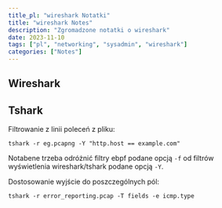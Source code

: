 ```yaml
---
title_pl: "wireshark Notatki"
title: "wireshark Notes"
description: "Zgromadzone notatki o wireshark"
date: 2023-11-10
tags: ["pl", "networking", "sysadmin", "wireshark"]
categories: ["Notes"]
---
```


## Wireshark

## Tshark

Filtrowanie z linii poleceń z pliku:

```
tshark -r eg.pcapng -Y "http.host == example.com"
```

Notabene trzeba odróżnić filtry ebpf podane opcją `-f` od filtrów wyświetlenia wireshark/tshark podane opcją `-Y`.

Dostosowanie wyjście do poszczególnych pól:

```
tshark -r error_reporting.pcap -T fields -e icmp.type
```
